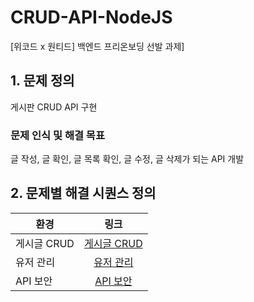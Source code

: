 # CRUD-API-NodeJS
[위코드 x 원티드] 백엔드 프리온보딩 선발 과제]

## 1. 문제 정의
게시판 CRUD API 구현
### 문제 인식 및 해결 목표
글 작성, 글 확인, 글 목록 확인, 글 수정, 글 삭제가 되는 API 개발

## 2. 문제별 해결 시퀀스 정의
|환경| 링크 |
|---|:---:|
| 게시글 CRUD | [게시글 CRUD]() |
| 유저 관리| [유저 관리]() |
| API 보안 | [API 보안]() |
